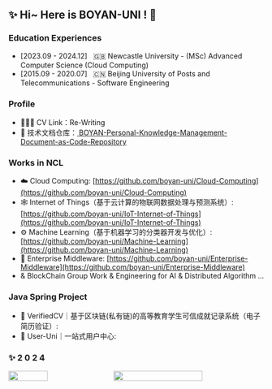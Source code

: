 
## ✨ Hi~ Here is BOYAN-UNI ! 🌸

### Education Experiences
- [2023.09 - 2024.12] &nbsp; 🇬🇧 Newcastle University - (MSc) Advanced Computer Science (Cloud Computing)
- [2015.09 - 2020.07] &nbsp; 🇨🇳 Beijing University of Posts and Telecommunications - Software Engineering


### Profile
- 🙋🏻‍♀️ CV Link：Re-Writing
- 💬 技术文档仓库：<a href="https://github.com/boyan-uni/BOYAN-Personal-Knowledge-Management-Document-as-Code-Repository" target="_blank"> BOYAN-Personal-Knowledge-Management-Document-as-Code-Repository </a>


### Works in NCL
- ☁️ Cloud Computing: [https://github.com/boyan-uni/Cloud-Computing](https://github.com/boyan-uni/Cloud-Computing)
- 🕸️ Internet of Things（基于云计算的物联网数据处理与预测系统）: [https://github.com/boyan-uni/IoT-Internet-of-Things](https://github.com/boyan-uni/IoT-Internet-of-Things)
- ⚙️ Machine Learning（基于机器学习的分类器开发与优化）: [https://github.com/boyan-uni/Machine-Learning](https://github.com/boyan-uni/Machine-Learning)
- 🏨 Enterprise Middleware: [https://github.com/boyan-uni/Enterprise-Middleware](https://github.com/boyan-uni/Enterprise-Middleware)
- & BlockChain Group Work & Engineering for AI & Distributed Algorithm ...


### Java Spring Project
- 📄 VerifiedCV｜基于区块链(私有链)的高等教育学生可信成就记录系统（电子简历验证）:
- 🌌 User-Uni｜一站式用户中心:


### ✨ 2 0 2 4

<div style="display: flex; justify-content: space-between; align-items: center;">
    <img src="https://github-readme-stats.vercel.app/api/top-langs/?username=boyan-uni&hide_title=true&hide_border=true&theme=radical&locale=en&langs_count=8&layout=compact" style="width: 39%; height: auto;" />
    <img src="https://github-readme-stats.vercel.app/api?username=boyan-uni&hide_title=true&hide_border=true&show_icons=true&include_all_commits=true&line_height=21&theme=radical&locale=en" style="width: 59%; height: auto;" />
</div>

